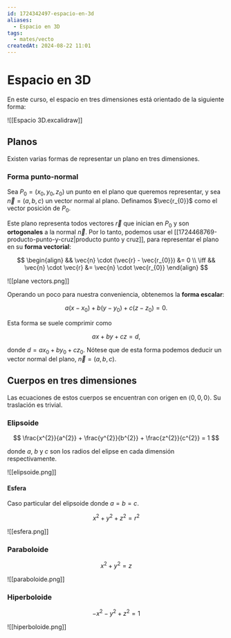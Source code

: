```yaml
---
id: 1724342497-espacio-en-3d
aliases:
  - Espacio en 3D
tags:
  - mates/vecto
createdAt: 2024-08-22 11:01
---
```


# Espacio en 3D

En este curso, el espacio en tres dimensiones está orientado de la siguiente forma:

![[Espacio 3D.excalidraw]]

## Planos

Existen varias formas de representar un plano en tres dimensiones.

### Forma punto-normal

Sea $P_{0} = (x_{0}, y_{0}, z_{0})$ un punto en el plano que queremos representar, y sea $\vec{n} = (a,b,c)$ un vector normal al plano. Definamos $\vec{r_{0}}$ como el vector posición de $P_{0}$.

Este plano representa todos vectores $\vec{r}$ que inician en $P_{0}$ y son **ortogonales** a la normal $\vec{n}$. Por lo tanto, podemos usar el [[1724468769-producto-punto-y-cruz|producto punto y cruz]], para representar el plano en su **forma vectorial**:

$$
\begin{align}
&& \vec{n} \cdot (\vec{r} - \vec{r_{0}}) &= 0 \\
\iff && \vec{n} \cdot \vec{r} &= \vec{n} \cdot \vec{r_{0}}
\end{align}
$$

![[plane vectors.png]]

Operando un poco para nuestra conveniencia, obtenemos la **forma escalar**:

$$
a(x - x_{0}) + b(y - y_{0}) + c(z - z_{0}) = 0
.$$

Esta forma se suele comprimir como

$$
ax + by + cz = d
,$$

donde $d = ax_{0} + by_{0} + cz_{0}$. Nótese que de esta forma podemos deducir un vector normal del plano, $\vec{n} = (a,b,c)$.

## Cuerpos en tres dimensiones

Las ecuaciones de estos cuerpos se encuentran con origen en $\left< 0, 0, 0 \right>$. Su traslación es trivial.

### Elipsoide

$$
\frac{x^{2}}{a^{2}} + \frac{y^{2}}{b^{2}} + \frac{z^{2}}{c^{2}} = 1
$$

donde $a$, $b$ y $c$ son los radios del elipse en cada dimensión respectivamente.

![[elipsoide.png]]

#### Esfera

Caso particular del elipsoide donde $a = b = c$.

$$
x^{2} + y^{2} + z^{2} = r^{2}
$$

![[esfera.png]]

### Paraboloide

$$
x^{2} + y^{2} = z
$$

![[paraboloide.png]]

### Hiperboloide

$$
-x^{2} - y^{2} + z^{2} = 1
$$

![[hiperboloide.png]]

